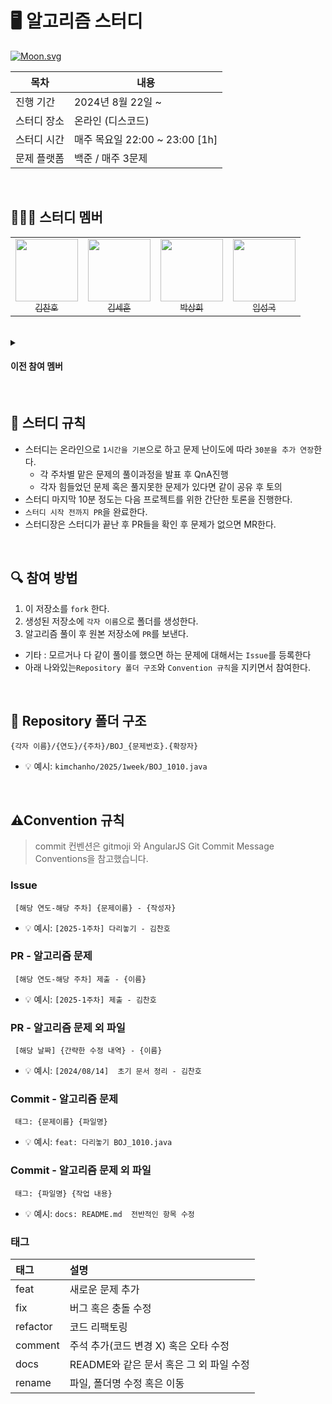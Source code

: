 # 🖥 알고리즘 스터디

[![Moon.svg](https://dday-widget.minung.dev/widget?text=Study%20Start!&date=2024-08-22&startDate=2023-01-01&theme=theme3)](https://dday-widget.minung.dev)

| 목차 | 내용 |
| ------- | ----------------|
| 진행 기간   | 2024년 8월 22일 ~ |
| 스터디 장소 | 온라인 (디스코드) |
| 스터디 시간 | 매주 목요일 22:00 ~ 23:00 [1h] |
| 문제 플랫폼 | 백준 / 매주 3문제 |

<br/>

## 🧑🏻‍🎓 스터디 멤버

<table>
  <tr>
    <td align="center">
      <a href="https://github.com/ifNotErrorRun">
        <img src="https://avatars.githubusercontent.com/u/105318588?v=4" width="100px;" alt=""/>
        <br />
        <sub>김찬호</sub>
      </a>
    </td>
    <td align="center">
      <a href="https://github.com/d0vetam3r">
        <img src="https://avatars.githubusercontent.com/u/99699005?v=4" width="100px;" alt=""/>
        <br />
        <sub>김세훈</sub>
      </a>
    </td>
    <td align="center">
      <a href="https://github.com/Park107">
        <img src="https://avatars.githubusercontent.com/u/178287847?v=4" width="100px;" alt=""/>
        <br />
        <sub>박상희</sub>
      </a>
    </td>
    <td align="center">
      <a href="https://github.com/80-k">
        <img src="https://avatars.githubusercontent.com/u/169276319?v=4" width="100px;" alt=""/>
        <br />
        <sub>임성국</sub>
      </a>
    </td>

  </tr>
</table>

<br/>

<details>
  <summary><h4>이전 참여 멤버</h4></summary>

  <div>
<table>
  <tr>
    <td align="center">
      <a href="https://github.com/saysuhyun">
        <img src="https://avatars.githubusercontent.com/u/172836819?v=4" width="100px;" alt=""/>
        <br />
        <sub>최수현</sub>
      </a>
    </td>
    <td align="center">
      <a href="https://github.com/totoro1009">
        <img src="https://avatars.githubusercontent.com/u/176352066?v=4" width="100px;" alt=""/>
        <br />
        <sub>임정희</sub>
      </a>
    </td>
  </tr>
</table>
  </div>
</details>

<br/>

## 📌 스터디 규칙

- 스터디는 온라인으로 `1시간을 기본`으로 하고 문제 난이도에 따라 `30분을 추가 연장`한다.
    - 각 주차별 맡은 문제의 풀이과정을 발표 후 QnA진행
    - 각자 힘들었던 문제 혹은 풀지못한 문제가 있다면 같이 공유 후 토의
- 스터디 마지막 10분 정도는 다음 프로젝트를 위한 간단한 토론을 진행한다.
- `스터디 시작 전까지 PR`을 완료한다.
- 스터디장은 스터디가 끝난 후 PR들을 확인 후 문제가 없으면 MR한다.

<br/>

## 🔍 참여 방법

1. 이 저장소를 `fork` 한다.
2. 생성된 저장소에 `각자 이름`으로 폴더를 생성한다.
3. 알고리즘 풀이 후 원본 저장소에 `PR`를 보낸다.

- 기타 : 모르거나 다 같이 풀이를 했으면 하는 문제에 대해서는 `Issue`를 등록한다
- 아래 나와있는`Repository 폴더 구조`와 `Convention 규칙`을 지키면서 참여한다.

<br/>

## 📁 Repository 폴더 구조

```
{각자 이름}/{연도}/{주차}/BOJ_{문제번호}.{확장자}
```

- 💡 예시: `kimchanho/2025/1week/BOJ_1010.java`

<br/>

## ⚠Convention 규칙

> commit 컨벤션은 gitmoji 와 AngularJS Git Commit Message Conventions을 참고했습니다.

### **Issue**

```
 [해당 연도-해당 주차] {문제이름} - {작성자}  
```  

- 💡 예시: `[2025-1주차] 다리놓기 - 김찬호`

### **PR - 알고리즘 문제**

```
 [해당 연도-해당 주차] 제출 - {이름}  
```

- 💡 예시: `[2025-1주차] 제출 - 김찬호`

### **PR - 알고리즘 문제 외 파일**

```
 [해당 날짜] {간략한 수정 내역} - {이름}  
```

- 💡 예시: `[2024/08/14]  초기 문서 정리 - 김찬호`

### **Commit - 알고리즘 문제**

```
 태그: {문제이름} {파일명}
``` 

- 💡 예시: `feat: 다리놓기 BOJ_1010.java`

### **Commit - 알고리즘 문제 외 파일**

```
 태그: {파일명} {작업 내용}
```

- 💡 예시: `docs: README.md  전반적인 항목 수정`

### **태그**

| 태그       | 설명                         |
|:---------|:---------------------------|
| feat     | 새로운 문제 추가                  |
| fix      | 버그 혹은 충돌 수정                |
| refactor | 코드 리팩토링                    |
| comment  | 주석 추가(코드 변경 X) 혹은 오타 수정    |
| docs     | README와 같은 문서 혹은 그 외 파일 수정 |
| rename   | 파일, 폴더명 수정 혹은 이동           |

<br/>
